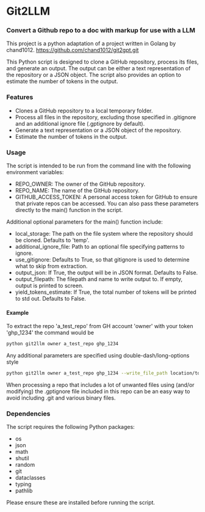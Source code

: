 # Git2LLM 
### Convert a Github repo to a doc with markup for use with a LLM

This project is a python adaptation of a project written in Golang by chand1012.
https://github.com/chand1012/git2gpt.git

This Python script is designed to clone a GitHub repository, process its files, and generate an output. The output can be either a text representation of the repository or a JSON object. The script also provides an option to estimate the number of tokens in the output.

### Features
* Clones a GitHub repository to a local temporary folder.
* Process all files in the repository, excluding those specified in .gitignore and an additional ignore file (.gptignore by default).
* Generate a text representation or a JSON object of the repository.
* Estimate the number of tokens in the output.

### Usage
The script is intended to be run from the command line with the following environment variables:
* REPO_OWNER: The owner of the GitHub repository.
* REPO_NAME: The name of the GitHub repository.
* GITHUB_ACCESS_TOKEN: A personal access token for GitHub to ensure that private repos can be accessed.
You can also pass these parameters directly to the main() function in the script.


Additional optional parameters for the main() function include:
* local_storage: The path on the file system where the repository should be cloned. Defaults to 'temp'.
* additional_ignore_file: Path to an optional file specifying patterns to ignore. 
* use_gitignore: Defaults to True, so that gitignore is used to determine what to skip from extraction.
* output_json: If True, the output will be in JSON format. Defaults to False.
* output_filepath: The filepath and name to write output to. If empty, output is printed to screen.
* yield_tokens_estimate: If True, the total number of tokens will be printed to std out. Defaults to False.
  
#### Example
To extract the repo 'a_test_repo' from GH account 'owner' with your token 'ghp_1234' the command would be
```bash
python git2llm owner a_test_repo ghp_1234
```
Any additional parameters are specified using double-dash/long-options style  
```bash
python git2llm owner a_test_repo ghp_1234 --write_file_path location/to/my/output_file.txt --yield_token_estimate True
```
When processing a repo that includes a lot of unwanted files using (and/or modifying) the .gptignore file included in this repo can
be an easy way to avoid including .git and various binary files.

### Dependencies
  The script requires the following Python packages:
  * os
  * json
  * math
  * shutil
  * random
  * git
  * dataclasses
  * typing
  * pathlib

  Please ensure these are installed before running the script.

